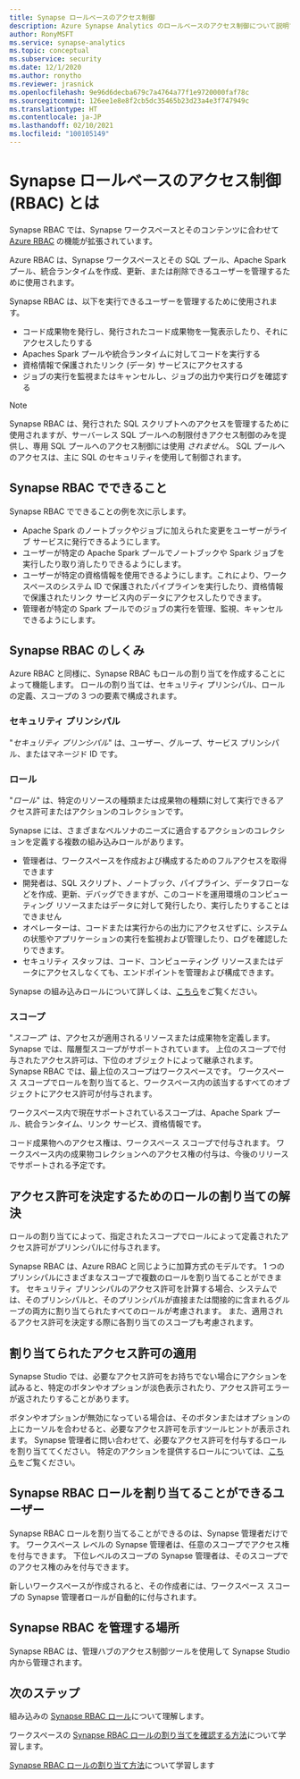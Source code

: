 ```yaml
---
title: Synapse ロールベースのアクセス制御
description: Azure Synapse Analytics のロールベースのアクセス制御について説明する記事
author: RonyMSFT
ms.service: synapse-analytics
ms.topic: conceptual
ms.subservice: security
ms.date: 12/1/2020
ms.author: ronytho
ms.reviewer: jrasnick
ms.openlocfilehash: 9e96d6decba679c7a4764a77f1e9720000faf78c
ms.sourcegitcommit: 126ee1e8e8f2cb5dc35465b23d23a4e3f747949c
ms.translationtype: HT
ms.contentlocale: ja-JP
ms.lasthandoff: 02/10/2021
ms.locfileid: "100105149"
---
```

# <a name="what-is-synapse-role-based-access-control-rbac"></a>Synapse ロールベースのアクセス制御 (RBAC) とは

Synapse RBAC では、Synapse ワークスペースとそのコンテンツに合わせて [Azure RBAC](../../role-based-access-control/overview.md) の機能が拡張されています。 

Azure RBAC は、Synapse ワークスペースとその SQL プール、Apache Spark プール、統合ランタイムを作成、更新、または削除できるユーザーを管理するために使用されます。

Synapse RBAC は、以下を実行できるユーザーを管理するために使用されます。
- コード成果物を発行し、発行されたコード成果物を一覧表示したり、それにアクセスしたりする 
- Apaches Spark プールや統合ランタイムに対してコードを実行する
- 資格情報で保護されたリンク (データ) サービスにアクセスする 
- ジョブの実行を監視またはキャンセルし、ジョブの出力や実行ログを確認する  

>[!Note]
>Synapse RBAC は、発行された SQL スクリプトへのアクセスを管理するために使用されますが、サーバーレス SQL プールへの制限付きアクセス制御のみを提供し、専用 SQL プールへのアクセス制御には使用 _されません_。  SQL プールへのアクセスは、主に SQL のセキュリティを使用して制御されます。

## <a name="what-can-i-do-with-synapse-rbac"></a>Synapse RBAC でできること

Synapse RBAC でできることの例を次に示します。
  - Apache Spark のノートブックやジョブに加えられた変更をユーザーがライブ サービスに発行できるようにします。
  - ユーザーが特定の Apache Spark プールでノートブックや Spark ジョブを実行したり取り消したりできるようにします。
  - ユーザーが特定の資格情報を使用できるようにします。これにより、ワークスペースのシステム ID で保護されたパイプラインを実行したり、資格情報で保護されたリンク サービス内のデータにアクセスしたりできます。 
  - 管理者が特定の Spark プールでのジョブの実行を管理、監視、キャンセルできるようにします。    

## <a name="how-synapse-rbac-works"></a>Synapse RBAC のしくみ
Azure RBAC と同様に、Synapse RBAC もロールの割り当てを作成することによって機能します。 ロールの割り当ては、セキュリティ プリンシパル、ロールの定義、スコープの 3 つの要素で構成されます。  

### <a name="security-principals"></a>セキュリティ プリンシパル

"_セキュリティ プリンシパル_" は、ユーザー、グループ、サービス プリンシパル、またはマネージド ID です。

### <a name="roles"></a>ロール
 
"_ロール_" は、特定のリソースの種類または成果物の種類に対して実行できるアクセス許可またはアクションのコレクションです。

Synapse には、さまざまなペルソナのニーズに適合するアクションのコレクションを定義する複数の組み込みロールがあります。
- 管理者は、ワークスペースを作成および構成するためのフルアクセスを取得できます 
- 開発者は、SQL スクリプト、ノートブック、パイプライン、データフローなどを作成、更新、デバッグできますが、このコードを運用環境のコンピューティング リソースまたはデータに対して発行したり、実行したりすることはできません
- オペレーターは、コードまたは実行からの出力にアクセスせずに、システムの状態やアプリケーションの実行を監視および管理したり、ログを確認したりできます。
- セキュリティ スタッフは、コード、コンピューティング リソースまたはデータにアクセスしなくても、エンドポイントを管理および構成できます。

Synapse の組み込みロールについて詳しくは、[こちら](./synapse-workspace-synapse-rbac-roles.md)をご覧ください。 

### <a name="scopes"></a>スコープ

"_スコープ_" は、アクセスが適用されるリソースまたは成果物を定義します。  Synapse では、階層型スコープがサポートされています。  上位のスコープで付与されたアクセス許可は、下位のオブジェクトによって継承されます。  Synapse RBAC では、最上位のスコープはワークスペースです。  ワークスペース スコープでロールを割り当てると、ワークスペース内の該当するすべてのオブジェクトにアクセス許可が付与されます。  

ワークスペース内で現在サポートされているスコープは、Apache Spark プール、統合ランタイム、リンク サービス、資格情報です。 

コード成果物へのアクセス権は、ワークスペース スコープで付与されます。  ワークスペース内の成果物コレクションへのアクセス権の付与は、今後のリリースでサポートされる予定です。

## <a name="resolving-role-assignments-to-determine-permissions"></a>アクセス許可を決定するためのロールの割り当ての解決

ロールの割り当てによって、指定されたスコープでロールによって定義されたアクセス許可がプリンシパルに付与されます。

Synapse RBAC は、Azure RBAC と同じように加算方式のモデルです。 1 つのプリンシパルにさまざまなスコープで複数のロールを割り当てることができます。 セキュリティ プリンシパルのアクセス許可を計算する場合、システムでは、そのプリンシパルと、そのプリンシパルが直接または間接的に含まれるグループの両方に割り当てられたすべてのロールが考慮されます。  また、適用されるアクセス許可を決定する際に各割り当てのスコープも考慮されます。  

## <a name="enforcing-assigned-permissions"></a>割り当てられたアクセス許可の適用

Synapse Studio では、必要なアクセス許可をお持ちでない場合にアクションを試みると、特定のボタンやオプションが淡色表示されたり、アクセス許可エラーが返されたりすることがあります。 

ボタンやオプションが無効になっている場合は、そのボタンまたはオプションの上にカーソルを合わせると、必要なアクセス許可を示すツールヒントが表示されます。  Synapse 管理者に問い合わせて、必要なアクセス許可を付与するロールを割り当ててください。 特定のアクションを提供するロールについては、[こちら](./synapse-workspace-synapse-rbac-roles.md)をご覧ください。

## <a name="who-can-assign-synapse-rbac-roles"></a>Synapse RBAC ロールを割り当てることができるユーザー

Synapse RBAC ロールを割り当てることができるのは、Synapse 管理者だけです。  ワークスペース レベルの Synapse 管理者は、任意のスコープでアクセス権を付与できます。  下位レベルのスコープの Synapse 管理者は、そのスコープでのアクセス権のみを付与できます。 

新しいワークスペースが作成されると、その作成者には、ワークスペース スコープの Synapse 管理者ロールが自動的に付与されます。   

## <a name="where-do-i-manage-synapse-rbac"></a>Synapse RBAC を管理する場所

Synapse RBAC は、管理ハブのアクセス制御ツールを使用して Synapse Studio 内から管理されます。 

## <a name="next-steps"></a>次のステップ

組み込みの [Synapse RBAC ロール](./synapse-workspace-synapse-rbac-roles.md)について理解します。

ワークスペースの [Synapse RBAC ロールの割り当てを確認する方法](./how-to-review-synapse-rbac-role-assignments.md)について学習します。

[Synapse RBAC ロールの割り当て方法](./how-to-manage-synapse-rbac-role-assignments.md)について学習します